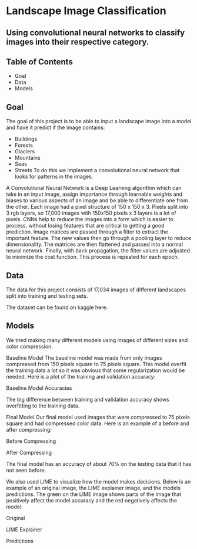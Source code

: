 # Landscape Image Classification
## Using convolutional neural networks to classify images into their respective category.

## Table of Contents
* Goal
* Data
* Models
## Goal
The goal of this project is to be able to input a landscape image into a model and have it predict if the image contains:

* Buildings
* Forests
* Glaciers
* Mountains
* Seas
* Streets
To do this we implement a convolutional neural network that looks for patterns in the images.

A Convolutional Neural Network is a Deep Learning algorithm which can take in an input image, assign importance through learnable weights and biases to various aspects of an image and be able to differentiate one from the other. Each image had a pixel structure of 150 x 150 x 3. Pixels split into 3 rgb layers, so 17,000 images with 150x150 pixels x 3 layers is a lot of pixels. CNNs help to reduce the images into a form which is easier to process, without losing features that are critical to getting a good prediction. Image matices are passed through a filter to extract the important feature. The new values then go through a pooling layer to reduce dimensionality. The matrices are then flattened and passed into a normal neural network. Finally, with back propagation, the filter values are adjusted to minimize the cost function. This process is repeated for each epoch.

## Data
The data for this project consists of 17,034 images of different landscapes split into training and testing sets.

The dataset can be found on kaggle here.

## Models
We tried making many different models using images of different sizes and color compression.

Baseline Model
The baseline model was made from only images compressed from 150 pixels square to 75 pixels square. This model overfit the training data a lot so it was obvious that some regularization would be needed. Here is a plot of the training and validation accuracy:

Baseline Model Accuracies

The big difference between training and validation accuracy shows overfitting to the training data.

Final Model
Our final model used images that were compressed to 75 pixels square and had compressed color data. Here is an example of a before and after compressing:

Before Compressing

After Compressing

The final model has an accuracy of about 70% on the testing data that it has not seen before.

We also used LIME to visualize how the model makes decisions. Below is an example of an original image, the LIME explainer image, and the models predictions. The green on the LIME image shows parts of the image that positively affect the model accuracy and the red negatively affects the model.

Original

LIME Explainer

Predictions
